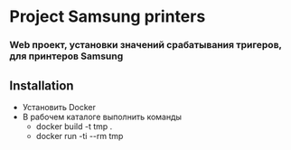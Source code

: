 # Project Samsung printers

### Web проект, установки значений срабатывания тригеров, для принтеров Samsung 

## Installation

* Установить Docker
* В рабочем каталоге выполнить команды
  * docker build -t tmp .
  * docker run -ti --rm tmp



